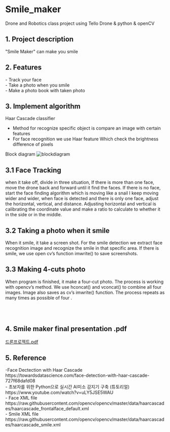 # Smile_maker
Drone and Robotics class project using Tello Drone & python & openCV

<h2> 1. Project description </h2>
  "Smile Maker" can make you smile
 
 <h2> 2. Features </h2>
  - Track your face </br>
  - Take a photo when you smile </br>
  - Make a photo book with taken photo</br>

 <h2> 3. Implement algorithm </h2>
  Haar Cascade classifier </br>

  - Method for recognize specific object is compare an image with certain features </br>
  - For face recognition we use Haar feature  Which check the  brightness difference of pixels </br>

 Block diagram
 ![blockdiagram](https://user-images.githubusercontent.com/57945707/143688774-5b97f320-9d4a-4798-b10d-35673bad90fe.PNG)
 
 <h2> 3.1 Face Tracking </h2> 
 when it take off, divide in three situation, If there is more than one face, move the drone back and forward until it find the faces.
If there is no face, start the face finding algorithm which is moving like a snail I keep moving wider and wider, when face is detected and there is only one face, adjust the horizontal, vertical, and distance.
Adjusting horizontal and vertical is calibrating the coordinate value and make a ratio to calculate to whether it in the side or in the middle. 

 <h2> 3.2 Taking a photo when it smile</h2> 
 When it smile, it take a screen shot. 
For the smile detection we extract face recognition image and recognize the smile in that specific area.
If there is smile, we use open cv’s function imwrite() to save screenshots.

 
 <h2> 3.3 Making 4-cuts photo</h2> 
 When program is finished, it make a four-cut photo. 
The process is working with opencv’s method. We use hconcat() and vconcat() to combine all four images.
Image also saves as cv’s imwrite() function.
The process repeats as many times as possible of four .

<br><br> <h2> 4. Smile maker final presentation .pdf </h2> 
 [드론프로젝트.pdf](https://github.com/ekgp3987/Drone_Smile_Maker/files/7612027/_.pdf.pdf)

  <h2> 5. Reference </h2>
  -Face Dectection with Haar Cascade <br>
  https://towardsdatascience.com/face-detection-with-haar-cascade-727f68dafd08 <br>
  - 초보자를 위한 Python으로 실시간 AI미소 감지기 구축 (튜토리얼) <br>
  https://www.youtube.com/watch?v=uLY5JSE5WAU <br>
  - Face XML file <br>
  https://raw.githubusercontent.com/opencv/opencv/master/data/haarcascades/haarcascade_frontalface_default.xml <br>
  - Smile XML file <br>
  https://raw.githubusercontent.com/opencv/opencv/master/data/haarcascades/haarcascade_smile.xml <br>

